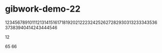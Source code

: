 # gibwork-demo-22
12345678910111213141516171819202122232425262728293031323334353637383940414243444546

12

65
66
